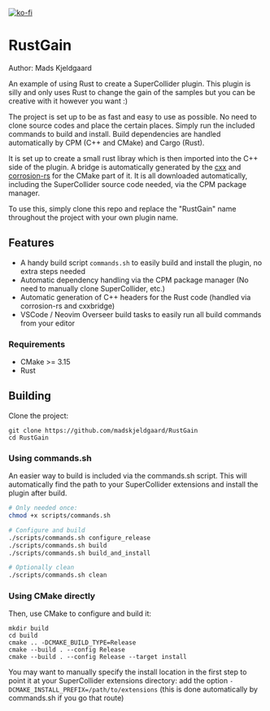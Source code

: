 [![ko-fi](https://ko-fi.com/img/githubbutton_sm.svg)](https://ko-fi.com/X8X6RXV10)

# RustGain

Author: Mads Kjeldgaard

An example of using Rust to create a SuperCollider plugin. This plugin is silly and only uses Rust to change the gain of the samples but you can be creative with it however you want :)

The project is set up to be as fast and easy to use as possible. No need to clone source codes and place the certain places. Simply run the included commands to build and install. Build dependencies are handled automatically by CPM (C++ and CMake) and Cargo (Rust).

It is set up to create a small rust libray which is then imported into the C++ side of the plugin. A bridge is automatically generated by the [cxx](https://cxx.rs/) and [corrosion-rs](https://corrosion-rs.github.io/corrosion/) for the CMake part of it. It is all downloaded automatically, including the SuperCollider source code needed, via the CPM package manager. 

To use this, simply clone this repo and replace the "RustGain" name throughout the project with your own plugin name.

## Features

- A handy build script `commands.sh` to easily build and install the plugin, no extra steps needed
- Automatic dependency handling via the CPM package manager (No need to manually clone SuperCollider, etc.)
- Automatic generation of C++ headers for the Rust code (handled via corrosion-rs and cxxbridge)
- VSCode / Neovim Overseer build tasks to easily run all build commands from your editor

### Requirements

- CMake >= 3.15
- Rust

## Building

Clone the project:

    git clone https://github.com/madskjeldgaard/RustGain
    cd RustGain

### Using commands.sh

An easier way to build is included via the commands.sh script. This will automatically find the path to your SuperCollider extensions and install the plugin after build.

```bash
# Only needed once:
chmod +x scripts/commands.sh

# Configure and build
./scripts/commands.sh configure_release
./scripts/commands.sh build
./scripts/commands.sh build_and_install

# Optionally clean
./scripts/commands.sh clean
```

### Using CMake directly

Then, use CMake to configure and build it:

    mkdir build
    cd build
    cmake .. -DCMAKE_BUILD_TYPE=Release
    cmake --build . --config Release
    cmake --build . --config Release --target install

You may want to manually specify the install location in the first step to point it at your
SuperCollider extensions directory: add the option `-DCMAKE_INSTALL_PREFIX=/path/to/extensions` (this is done automatically by commands.sh if you go that route)
